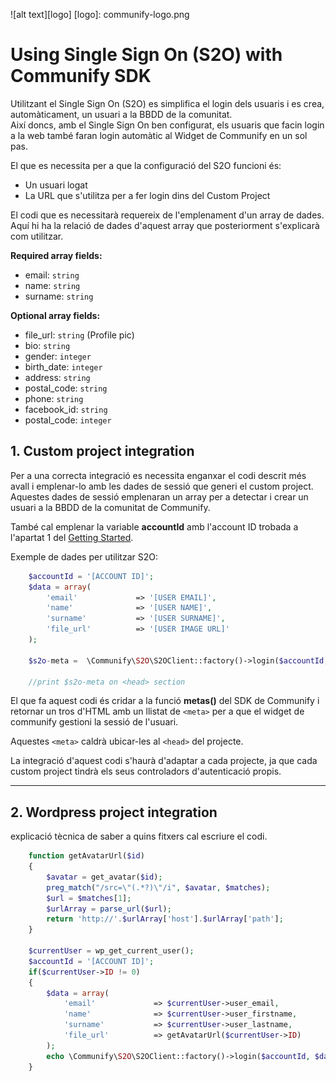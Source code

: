 ![alt text][logo]
[logo]: communify-logo.png
# Using Single Sign On (S2O) with Communify SDK 

Utilitzant el Single Sign On (S2O) es simplifica el login dels usuaris i es crea, automàticament, un usuari a la BBDD de la comunitat.   
Així doncs, amb el Single Sign On ben configurat, els usuaris que facin login a la web també faran login automàtic al Widget de Communify en un sol pas.

El que es necessita per a que la configuració del S2O funcioni és:

* Un usuari logat
* La URL que s'utilitza per a fer login dins del Custom Project

El codi que es necessitarà requereix de l'emplenament d'un array de dades. Aquí hi ha la relació de dades d'aquest array
que posteriorment s'explicarà com utilitzar.

**Required array fields:**

* email: `string`
* name: `string`
* surname: `string`

**Optional array fields:**

* file_url: `string` (Profile pic)
* bio: `string`
* gender: `integer`
* birth_date: `integer`
* address: `string`
* postal_code: `string`
* phone: `string`
* facebook_id: `string`
* postal_code: `integer`
 

## 1. Custom project integration

Per a una correcta integració es necessita enganxar el codi descrit més avall i emplenar-lo amb les dades de sessió que generi el 
custom project. Aquestes dades de sessió emplenaran un array per a detectar i crear un usuari a la BBDD de la comunitat de Communify.

També cal emplenar la variable **accountId** amb l'account ID trobada a l'apartat 1 del [Getting Started](/#1-get-the-account-id).

Exemple de dades per utilitzar S2O: 
``` php 
    $accountId = '[ACCOUNT ID]';
    $data = array(
        'email'             => '[USER EMAIL]',
        'name'              => '[USER NAME]',
        'surname'           => '[USER SURNAME]',
        'file_url'          => '[USER IMAGE URL]'
    );
    
    $s2o-meta =  \Communify\S2O\S2OClient::factory()->login($accountId, $data)->metas();
    
    //print $s2o-meta on <head> section
```

El que fa aquest codi és cridar a la funció **metas()** del SDK de Communify i retornar un tros d'HTML amb un llistat de `<meta>` per a que el widget 
de communify gestioni la sessió de l'usuari.

Aquestes `<meta>` caldrà ubicar-les al `<head>` del projecte.
       
La integració d'aquest codi s'haurà d'adaptar a cada projecte, ja que cada custom project tindrà els seus controladors d'autenticació propis.

---

## 2. Wordpress project integration

explicació tècnica de saber a quins fitxers cal escriure el codi.

``` php
    function getAvatarUrl($id)
    {
        $avatar = get_avatar($id);
        preg_match("/src=\"(.*?)\"/i", $avatar, $matches);
        $url = $matches[1];
        $urlArray = parse_url($url);
        return 'http://'.$urlArray['host'].$urlArray['path'];
    }

    $currentUser = wp_get_current_user();
    $accountId = '[ACCOUNT ID]';
    if($currentUser->ID != 0)
    {
        $data = array(
            'email'             => $currentUser->user_email,
            'name'              => $currentUser->user_firstname,
            'surname'           => $currentUser->user_lastname,
            'file_url'          => getAvatarUrl($currentUser->ID)
        );
        echo \Communify\S2O\S2OClient::factory()->login($accountId, $data)->metas();
    }
```

<!-- ## 3. Shopify project integration -->


<!-- ## 4. Prestashop project integration -->


<!-- ## 5. Magento project integration -->

